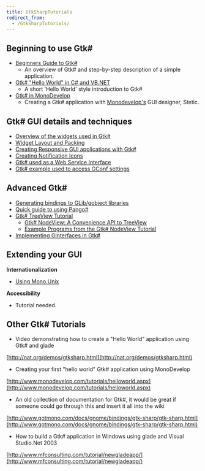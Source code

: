 ```yaml
---
title: GtkSharpTutorials
redirect_from:
  - /GtkSharpTutorials/
---
```


Beginning to use Gtk\#
----------------------

-   [Beginners Guide to Gtk\#](/docs/gui/gtksharp/beginners-guide/)
    -   An overview of Gtk\# and step-by-step description of a simple application.
-   [Gtk\# "Hello World" in C\# and VB.NET](/docs/gui/gtksharp/hello-world/)
    -   A short 'Hello World' style introduction to Gtk\#
-   [Gtk\# in MonoDevelop](http://www.monodevelop.com/Stetic_GUI_Designer)
    -   Creating a Gtk\# application with [Monodevelop's](http://www.monodevelop.com/Main_Page) GUI designer, Stetic.

Gtk\# GUI details and techniques
--------------------------------

-   [Overview of the widgets used in Gtk\#](/docs/gui/gtksharp/widgets/widget-overview/)
-   [Widget Layout and Packing](/docs/gui/gtksharp/widgets/widget-layout-and-packing/)
-   [Creating Responsive GUI applications with Gtk\#](/docs/gui/gtksharp/responsive-applications/)
-   [Creating Notification Icons](/docs/gui/gtksharp/widgets/notification-icon/)
-   [Gtk\# used as a Web Service Interface](/archived/webservices_and_gtksharp "Webservices and GtkSharp")
-   [Gtk\# example used to access GConf settings](/archived/gconftutorial "GConfTutorial")

Advanced Gtk\#
--------------

-   [Generating bindings to GLib/gobject libraries](/docs/gui/gtksharp/gapi/)
-   [Quick guide to using Pango\#](/archived/pangobeginners "Pango:Beginners")
-   [Gtk\# TreeView Tutorial](/docs/gui/gtksharp/widgets/treeview-tutorial/)
    -   [Gtk\# NodeView: A Convenience API to TreeView](/docs/gui/gtksharp/widgets/nodeview-tutorial/)
    -   [Example Programs from the Gtk\# NodeView Tutorial](/docs/gui/gtksharp/widgets/nodeview-tutorial-examples/)
-   [Implementing GInterfaces in Gtk\#](/docs/gui/gtksharp/implementing-ginterfaces/)

Extending your GUI
------------------

**Internationalization**

-   [Using Mono.Unix](/archived/internationalization)

**Accessibility**

-   Tutorial needed.

Other Gtk\# Tutorials
---------------------

-   Video demonstrating how to create a "Hello World" application using Gtk\# and glade

[http://nat.org/demos/gtksharp.html](http://nat.org/demos/gtksharp.html)

-   Creating your first "hello world" Gtk\# application using MonoDevelop

[http://www.monodevelop.com/tutorials/helloworld.aspx](http://www.monodevelop.com/tutorials/helloworld.aspx)

-   An old collection of documentation for Gtk\#, it would be great if someone could go through this and insert it all into the wiki

[http://www.gotmono.com/docs/gnome/bindings/gtk-sharp/gtk-sharp.html](http://www.gotmono.com/docs/gnome/bindings/gtk-sharp/gtk-sharp.html)

-   How to build a Gtk\# application in Windows using glade and Visual Studio.Net 2003

[http://www.mfconsulting.com/tutorial/newgladeapp/](http://www.mfconsulting.com/tutorial/newgladeapp/)

